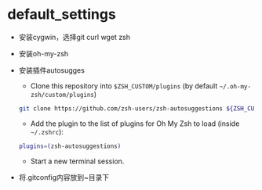 # default_settings
-  安装cygwin，选择git curl wget zsh
- 安装oh-my-zsh
- 安装插件autosugges
    - Clone this repository into `$ZSH_CUSTOM/plugins` (by default `~/.oh-my-zsh/custom/plugins`)

    ```sh
    git clone https://github.com/zsh-users/zsh-autosuggestions ${ZSH_CUSTOM:-~/.oh-my-zsh/custom}/plugins/zsh-autosuggestions
    ```

    - Add the plugin to the list of plugins for Oh My Zsh to load (inside `~/.zshrc`):

    ```sh
    plugins=(zsh-autosuggestions)
    ```

    - Start a new terminal session.
- 将.gitconfig内容放到~目录下
